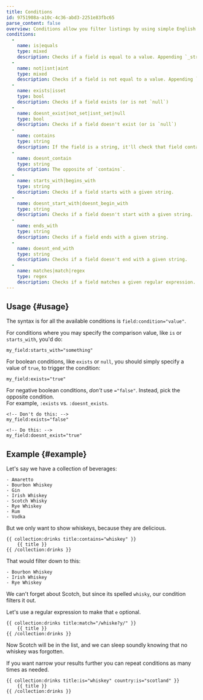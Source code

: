 ```yaml
---
title: Conditions
id: 9751908a-a10c-4c36-abd3-2251e83fbc65
parse_content: false
overview: Conditions allow you filter listings by using simple English phrasing.
conditions:
  -
    name: is|equals
    type: mixed
    description: Checks if a field is equal to a value. Appending `_strict` will use a `===` for comparison. eg. `foo:is_strict="bar"`
  -
    name: not|isnt|aint
    type: mixed
    description: Checks if a field is not equal to a value. Appending `_strict` will use a `===` for comparison. eg. `foo:isnt_strict="bar"`
  -
    name: exists|isset
    type: bool
    description: Checks if a field exists (or is not `null`)
  -
    name: doesnt_exist|not_set|isnt_set|null
    type: bool
    description: Checks if a field doesn't exist (or is `null`)    
  -
    name: contains
    type: string
    description: If the field is a string, it'll check that field contains a given string. If the field is an array, it'll check that the value is within the array.
  -
    name: doesnt_contain
    type: string
    description: The opposite of `contains`.
  -
    name: starts_with|begins_with
    type: string
    description: Checks if a field starts with a given string.
  -
    name: doesnt_start_with|doesnt_begin_with
    type: string
    description: Checks if a field doesn't start with a given string.
  -
    name: ends_with
    type: string
    description: Checks if a field ends with a given string.
  -
    name: doesnt_end_with
    type: string
    description: Checks if a field doesn't end with a given string.
  -
    name: matches|match|regex
    type: regex
    description: Checks if a field matches a given regular expression.
---
```

## Usage {#usage}

The syntax is for all the available conditions is `field:condition="value"`.

For conditions where you may specify the comparison value, like `is` or `starts_with`, you'd do:

```
my_field:starts_with="something"
```

For boolean conditions, like `exists` or `null`, you should simply specify a value of `true`, to trigger the condition:

```
my_field:exists="true"
```

For negative boolean conditions, _don't_ use `="false"`. Instead, pick the opposite condition.  
For example, `:exists` vs. `:doesnt_exists`.

```
<!-- Don't do this: -->
my_field:exists="false"

<!-- Do this: -->
my_field:doesnt_exist="true"
```


## Example {#example}

Let's say we have a collection of beverages:

``` language-yaml
- Amaretto
- Bourbon Whiskey
- Gin
- Irish Whiskey
- Scotch Whisky
- Rye Whiskey
- Rum
- Vodka
```

But we only want to show whiskeys, because they are delicious.

```
{{ collection:drinks title:contains="whiskey" }}
    {{ title }}
{{ /collection:drinks }}
```

That would filter down to this:

``` language-yaml
- Bourbon Whiskey
- Irish Whiskey
- Rye Whiskey
```

We can't forget about Scotch, but since its spelled `whisky`, our condition filters it out.

Let's use a regular expression to make that `e` optional.

```
{{ collection:drinks title:match="/whiske?y/" }}
    {{ title }}
{{ /collection:drinks }}
```

Now Scotch will be in the list, and we can sleep soundly knowing that no whiskey was forgotten.

If you want narrow your results further you can repeat conditions as many times as needed.

```
{{ collection:drinks title:is="whiskey" country:is="scotland" }}
    {{ title }}
{{ /collection:drinks }}
```
